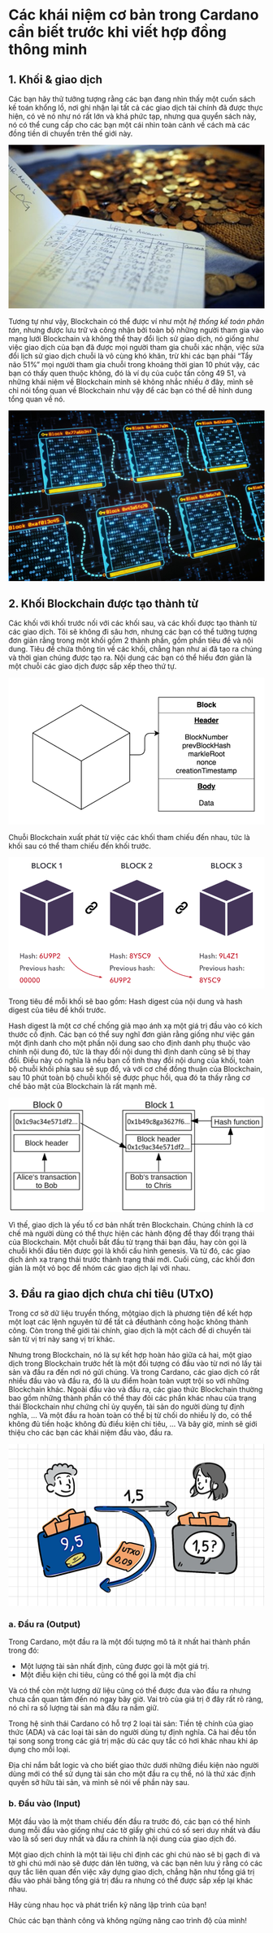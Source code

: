# Các khái niệm cơ bản trong Cardano cần biết trước khi viết hợp đồng thông minh

## 1. Khối & giao dịch

Các bạn hãy thử tưởng tượng rằng các bạn đang nhìn thấy một cuốn sách kế toán
khổng lồ, nơi ghi nhận lại tất cả các giao dịch tài chính đã được thực hiện, có
vẻ nó như nó rất lớn và khá phức tạp, nhưng qua quyển sách này, nó có thể cung
cấp cho các bạn một cái nhìn toàn cảnh về cách mà các đồng tiền di chuyển trên
thế giới này.

![Sổ kế toán](./img/Bai5/img1.jpg)

Tương tự như vậy, Blockchain có thể được ví như một _hệ thống kế toán phân tán_,
nhưng được lưu trữ và công nhận bởi toàn bộ những người tham gia vào mạng lưới
Blockchain và không thể thay đổi lịch sử giao dịch, nó giống như việc giao dịch
của bạn đã được mọi người tham gia chuỗi xác nhận, việc sửa đổi lịch sử giao
dịch chuỗi là vô cùng khó khăn, trừ khi các bạn phải “Tẩy não 51%” mọi người
tham gia chuỗi trong khoảng thời gian 10 phút vậy, các bạn có thấy quen thuộc
không, đó là ví dụ của cuộc tấn công 49 51, và những khái niệm về Blockchain
mình sẽ không nhắc nhiều ở đây, mình sẽ chỉ nói tổng quan về Blockchain như vậy
để các bạn có thể dễ hình dung tổng quan về nó.

![Sổ kế toán Blockchain](./img/Bai5/img2.jpg)

## 2. Khối Blockchain được tạo thành từ

Các khối với khối trước nối với các khối sau, và các khối được tạo thành từ các
giao dịch. Tôi sẽ không đi sâu hơn, nhưng các bạn có thể tưởng tượng đơn giản
rằng trong một khối gồm 2 thành phần, gồm phần tiêu đề và nội dung. Tiêu đề chứa
thông tin về các khối, chẳng hạn như ai đã tạo ra chúng và thời gian chúng được
tạo ra. Nội dung các bạn có thể hiểu đơn giản là một chuỗi các giao dịch được
sắp xếp theo thứ tự.

![Sổ kế toán Blockchain](./img/Bai5/img3.png)

Chuỗi Blockchain xuất phát từ việc các khối tham chiếu đến nhau, tức là khối sau
có thể tham chiếu đến khối trước.

![Mô phỏng Blockchain](./img/Bai5/img4.png)

Trong tiêu đề mỗi khối sẽ bao gồm: Hash digest của nội dung và hash digest của
tiêu đề khối trước.

Hash digest là một cơ chế chống giả mạo ánh xạ một giá trị đầu vào có kích thước
cố định. Các bạn có thể suy nghĩ đơn giản rằng giống như việc gán một định danh
cho một phần nội dung sao cho định danh phụ thuộc vào chính nội dung đó, tức là
thay đổi nội dung thì định danh cũng sẽ bị thay đổi. Điều này có nghĩa là nếu
bạn cố tình thay đổi nội dung của khối, toàn bộ chuỗi khối phía sau sẽ sụp đổ,
và với cơ chế đồng thuận của Blockchain, sau 10 phút toàn bộ chuỗi khối sẽ được
phục hồi, qua đó ta thấy rằng cơ chế bảo mật của Blockchain là rất mạnh mẽ.

![Mô phỏng hash digest](./img/Bai5/img5.webp)

Vì thế, giao dịch là yếu tố cơ bản nhất trên Blockchain. Chúng chính là cơ chế
mà người dùng có thể thực hiện các hành động để thay đổi trạng thái của
Blockchain. Một chuỗi bắt đầu từ trạng thái bạn đầu, hay còn gọi là chuỗi khối
đầu tiên được gọi là khối cấu hình genesis. Và từ đó, các giao dịch ánh xạ trạng
thái trước thành trạng thái mới. Cuối cùng, các khối đơn giản là một vỏ bọc để
nhóm các giao dịch lại với nhau.

## 3. Đầu ra giao dịch chưa chi tiêu (UTxO)

Trong cơ sở dữ liệu truyền thống, mộtgiao dịch là phương tiện để kết hợp một
loạt các lệnh nguyên tử để tất cả đềuthành công hoặc không thành công. Còn trong
thế giới tài chính, giao dịch là một cách để di chuyển tài sản từ vị trí này
sang vị trí khác.

Nhưng trong Blockchain, nó là sự kết hợp hoàn hảo giữa cả hai, một giao dịch
trong Blockchain trước hết là một đối tượng có đầu vào từ nơi nó lấy tài sản và
đầu ra đến nơi nó gửi chúng. Và trong Cardano, các giao dịch có rất nhiều đầu
vào và đầu ra, đó là ưu điểm hoàn toàn vượt trội so với những Blockchain khác.
Ngoài đầu vào và đầu ra, các giao thức Blockchain thường bao gồm những thành
phần có thể thay đỏi các phần khác nhau của trạng thái Blockchain như chứng chỉ
ủy quyền, tài sản do người dùng tự định nghĩa, … Và một đầu ra hoàn toàn có thể
bị từ chối do nhiều lý do, có thể không đủ tiền hoặc không đủ điều kiện chi
tiêu, … Và bây giờ, mình sẽ giới thiệu cho các bạn các khái niệm đầu vào, đầu
ra.

![Minh họa chi tiêu UTxO](./img/Bai5/img6.webp)

### a. Đầu ra (Output)

Trong Cardano, một đầu ra là một đối tượng mô tả ít nhất hai thành phần trong
đó:

- Một lượng tài sản nhất định, cũng được gọi là một giá trị. 
- Một điều kiện chi tiêu, cũng có thể gọi là một địa chỉ 

Và có thể còn một lượng dữ liệu cũng có thể
được đưa vào đầu ra nhưng chưa cần quan tâm đến nó ngay bây giờ. Vai trò của giá
trị ở đây rất rõ ràng, nó chỉ ra số lượng tài sản mà đầu ra nắm giữ.

Trong hệ sinh thái Cardano có hỗ trợ 2 loại tài sản: Tiền tệ chính của giao thức
(ADA) và các loại tài sản do người dùng tự định nghĩa. Cả hai đều tồn tại song
song trong các giá trị mặc dù các quy tắc có hơi khác nhau khi áp dụng cho mỗi
loại.

Địa chỉ nắm bắt logic và cho biết giao thức dưới những điều kiện nào người dùng
mới có thể sử dụng tài sản cho một đầu ra cụ thể, nó là thứ xác định quyền sở
hữu tài sản, và mình sẽ nói về phần này sau.

### b. Đầu vào (Input)

Một đầu vào là một tham chiếu đến đầu ra trước đó, các bạn có thể hình dung mỗi
đầu vào giống như các tờ giấy ghi chú có số seri duy nhất và đầu vào là số seri
duy nhất và đầu ra chính là nội dung của giao dịch đó.

Một giao dịch chính là một tài liệu chỉ định các ghi chú nào sẽ bị gạch đi và tờ
ghi chú mới nào sẽ được dán lên tường, và các bạn nên lưu ý rằng có các quy tắc
liên quan đến việc xây dựng giao dịch, chẳng hặn như tổng giá trị đầu vào phải
bằng tổng giá trị đầu ra nhưng có thể được sắp xếp lại khác nhau.

Hãy cùng nhau học và phát triển kỹ năng lập trình của bạn!

Chúc các bạn thành công và không ngừng nâng cao trình độ của mình!